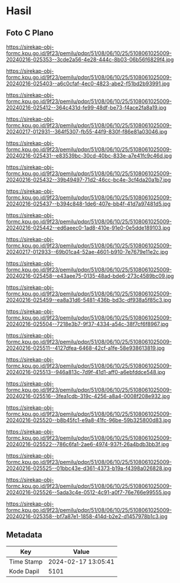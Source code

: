 # Hasil

## Foto C Plano

https://sirekap-obj-formc.kpu.go.id/9f23/pemilu/pdpr/51/08/06/10/25/5108061025009-20240216-025353--3cde2a56-4e28-444c-8b03-06b56f6829f4.jpg

https://sirekap-obj-formc.kpu.go.id/9f23/pemilu/pdpr/51/08/06/10/25/5108061025009-20240216-025403--a6c0cfaf-4ec0-4823-abe2-f51bd2b93991.jpg

https://sirekap-obj-formc.kpu.go.id/9f23/pemilu/pdpr/51/08/06/10/25/5108061025009-20240216-025412--364c431d-fe99-48df-be73-f4ace2fa8a19.jpg

https://sirekap-obj-formc.kpu.go.id/9f23/pemilu/pdpr/51/08/06/10/25/5108061025009-20240217-012931--364f5307-fb55-44f9-830f-f86e81a03046.jpg

https://sirekap-obj-formc.kpu.go.id/9f23/pemilu/pdpr/51/08/06/10/25/5108061025009-20240216-025431--e83539bc-30cd-40bc-833e-a7e41fc9c46d.jpg

https://sirekap-obj-formc.kpu.go.id/9f23/pemilu/pdpr/51/08/06/10/25/5108061025009-20240216-025432--39b49497-71d2-46cc-bc4e-3cf4da20a1b7.jpg

https://sirekap-obj-formc.kpu.go.id/9f23/pemilu/pdpr/51/08/06/10/25/5108061025009-20240216-025437--b394c848-1de6-407e-bb4f-41d7a97481d5.jpg

https://sirekap-obj-formc.kpu.go.id/9f23/pemilu/pdpr/51/08/06/10/25/5108061025009-20240216-025442--ed6aeec0-1ad8-410e-91e0-0e5dde189103.jpg

https://sirekap-obj-formc.kpu.go.id/9f23/pemilu/pdpr/51/08/06/10/25/5108061025009-20240217-012933--69b01ca4-52ae-4601-b910-7e7679e11e2c.jpg

https://sirekap-obj-formc.kpu.go.id/9f23/pemilu/pdpr/51/08/06/10/25/5108061025009-20240216-025458--e43aee75-0135-48ad-bde6-273c4589bc09.jpg

https://sirekap-obj-formc.kpu.go.id/9f23/pemilu/pdpr/51/08/06/10/25/5108061025009-20240216-025459--ea8a31d6-5481-436b-bd3c-df938a5f85c3.jpg

https://sirekap-obj-formc.kpu.go.id/9f23/pemilu/pdpr/51/08/06/10/25/5108061025009-20240216-025504--7218e3b7-9f37-4334-a54c-38f7cf6f8967.jpg

https://sirekap-obj-formc.kpu.go.id/9f23/pemilu/pdpr/51/08/06/10/25/5108061025009-20240216-025511--4127dfea-6468-42cf-a1fe-58e938613819.jpg

https://sirekap-obj-formc.kpu.go.id/9f23/pemilu/pdpr/51/08/06/10/25/5108061025009-20240216-025513--946a813c-7d9f-41d1-aff0-a6ebfddce548.jpg

https://sirekap-obj-formc.kpu.go.id/9f23/pemilu/pdpr/51/08/06/10/25/5108061025009-20240216-025516--3fea1cdb-319c-4256-a8a4-0008f208e932.jpg

https://sirekap-obj-formc.kpu.go.id/9f23/pemilu/pdpr/51/08/06/10/25/5108061025009-20240216-025520--b8b45fc1-e9a8-41fc-96be-59b325800d83.jpg

https://sirekap-obj-formc.kpu.go.id/9f23/pemilu/pdpr/51/08/06/10/25/5108061025009-20240216-025522--786c6fa1-2ae6-4974-937f-26a4bdb3bb3f.jpg

https://sirekap-obj-formc.kpu.go.id/9f23/pemilu/pdpr/51/08/06/10/25/5108061025009-20240216-025525--01bbc43e-d361-4373-b19a-f4398a026828.jpg

https://sirekap-obj-formc.kpu.go.id/9f23/pemilu/pdpr/51/08/06/10/25/5108061025009-20240216-025526--5ada3c4e-0512-4c91-a0f7-76e766e99555.jpg

https://sirekap-obj-formc.kpu.go.id/9f23/pemilu/pdpr/51/08/06/10/25/5108061025009-20240216-025358--bf7a87e1-1858-414d-b2e2-d1457978b1c3.jpg


## Metadata

| Key        | Value               |
| ---------- | ------------------- |
| Time Stamp | 2024-02-17 13:05:41 |
| Kode Dapil | 5101                |



